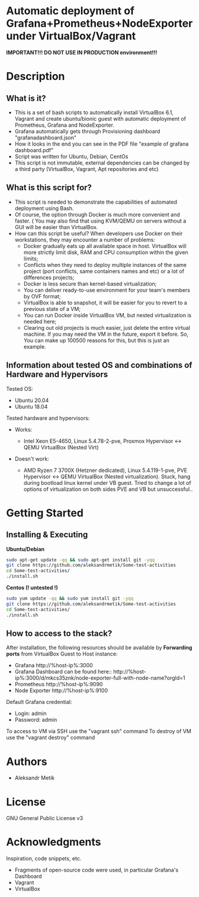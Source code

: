 # Automatic deployment of Grafana+Prometheus+NodeExporter under VirtualBox/Vagrant

**IMPORTANT!!! DO NOT USE IN PRODUCTION environment!!!**

# Description 

## What is it?
* This is a set of bash scripts to automatically install VirtualBox 6.1, Vagrant and create ubuntu/bionic guest with automatic deployment of Prometheus, Grafana and NodeExporter.
* Grafana automatically gets through Provisioning dashboard "grafanadashboard.json"
* How it looks in the end you can see in the PDF file "example of grafana dashboard.pdf"
* Script was written for Ubuntu, Debian, CentOs
* This script is not immutable, external dependencies can be changed by a third party (VirtualBox, Vagrant, Apt repositories and etc)

## What is this script for?
* This script is needed to demonstrate the capabilities of automated deployment using Bash.
* Of course, the option through Docker is much more convenient and faster.
( You may also find that using KVM/QEMU on servers without a GUI will be easier than VirtualBox.
* How can this script be useful? When developers use Docker on their workstations, they may encounter a number of problems:
  * Docker gradually eats up all available space in host. VirtualBox will more strictly limit disk, RAM and CPU consumption within the given limits;
  * Conflicts when they need to deploy multiple instances of the same project (port conflicts, same containers names and etc) or a lot of differences projects;
  * Docker is less secure than kernel-based virtualization;
  * You can deliver ready-to-use environment for your team's members by OVF format;
  * VirtualBox is able to snapshot, it will be easier for you to revert to a previous state of a VM;
  * You can run Docker inside VirtualBox VM, but nested virtualization is needed here;
  * Clearing out old projects is much easier, just delete the entire virtual machine. If you may need the VM in the future, export it before.
So, You can make up 100500 reasons for this, but this is just an example.

## Information about tested OS and combinations of Hardware and Hypervisors 
 Tested OS:
 + Ubuntu 20.04
 + Ubuntu 18.04

Tested hardware and hypervisors:
* Works:
  * Intel Xeon E5-4650, Linux 5.4.78-2-pve, Proxmox Hypervisor <-> QEMU  VirtualBox (Nested Virt) 

* Doesn't work: 
  * AMD Ryzen 7 3700X (Hetzner dedicated), Linux 5.4.119-1-pve,  PVE Hypervisor <-> QEMU VirtualBox (Nested virtualization). Stuck, hang during bootload linux kernel under VB guest. Tried to change a lot of options of virtualization on both sides PVE and VB but unsuccessful..

# Getting Started
## Installing & Executing
**Ubuntu/Debian**
```bash
sudo apt-get update -qq && sudo apt-get install git -yqq
git clone https://github.com/aleksandrmetik/Some-test-activities
cd Some-test-activities/
./install.sh
```
**Centos (! untested !)**
```bash
sudo yum update -qq && sudo yum install git -yqq
git clone https://github.com/aleksandrmetik/Some-test-activities
cd Some-test-activities/
./install.sh
```
## How to access to the stack?
After installation, the following resources should be available by **Forwarding ports** from VirtualBox Guest to Host instance:
* Grafana http://%host-ip%:3000
* Grafana Dashboard can be found here:: http://%host-ip%:3000/d/mkcs35znk/node-exporter-full-with-node-name?orgId=1
* Prometheus http://%host-ip%:9090
* Node Exporter http://%host-ip%:9100

Default Grafana credential: 
* Login: admin
* Password: admin

To access to VM via SSH use the "vagrant ssh" command
To destroy of VM use the "vagrant destroy" command

# Authors
+ Aleksandr Metik

# License
GNU General Public License v3

# Acknowledgments
Inspiration, code snippets, etc.
* Fragments of open-source code were used, in particular Grafana's Dashboard 
* Vagrant
* VirtualBox
